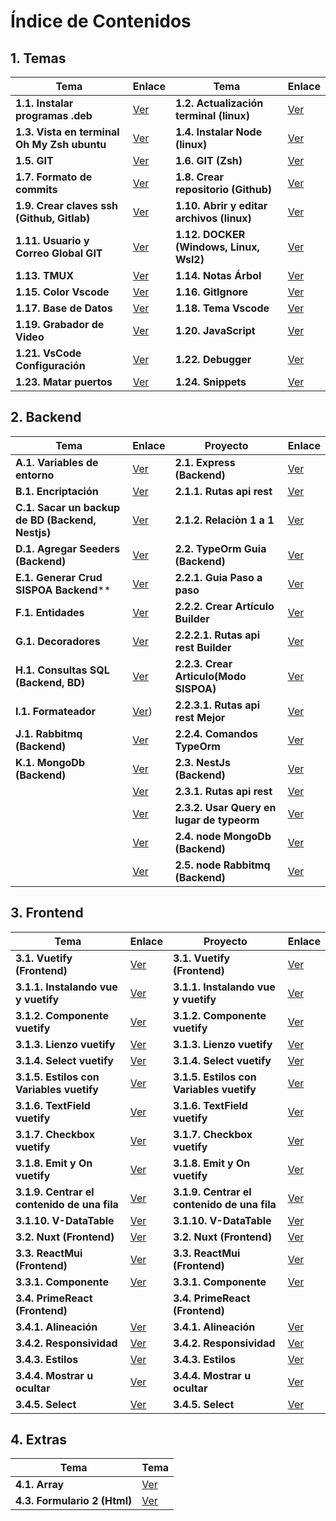 # Índice de Contenidos

## 1. Temas

| Tema | Enlace | Tema | Enlace |
|------|--------|------|--------|
| **1.1. Instalar programas .deb** | [Ver](/1inicio/1-instalarTipoDeb.md) | **1.2. Actualización terminal (linux)** | [Ver](/1inicio/2-actualizarSistema.md) |
| **1.3. Vista en terminal Oh My Zsh ubuntu** | [Ver](/1inicio/3-ZSHeInstalarPowerlevel10k.md) | **1.4. Instalar Node (linux)** | [Ver](/1inicio/4-node.md) |
| **1.5. GIT** | [Ver](/1inicio/5-git.md) | **1.6. GIT (Zsh)** | [Ver](/1inicio/6-gitAbreviado.md) |
| **1.7. Formato de commits** | [Ver](/1inicio/7-commit.md) | **1.8. Crear repositorio (Github)** | [Ver](/1inicio/8-repositorio.md) |
| **1.9. Crear claves ssh (Github, Gitlab)** | [Ver](/1inicio/9-clavesSshLinuxWindowsWsl2.md) | **1.10. Abrir y editar archivos (linux)** | [Ver](/1inicio/10-abrirYEditarArchivosSistema.md) |
| **1.11. Usuario y Correo Global GIT** | [Ver](/1inicio/11-agregarConfigUsserEmail.md) | **1.12. DOCKER (Windows, Linux, Wsl2)** | [Ver](/1inicio/12-docker.md) |
| **1.13. TMUX** | [Ver](/1inicio/13-tmux.md) | **1.14. Notas Árbol** | [Ver](/1inicio/14-todo-tree.md) |
| **1.15. Color Vscode** | [Ver](/1inicio/15-peacock.md) | **1.16. GitIgnore** | [Ver](/1inicio/16-gitignore.md) |
| **1.17. Base de Datos** | [Ver](/1inicio/17-postgresql.md) | **1.18. Tema Vscode** | [Ver](/1inicio/18-temas.md) |
| **1.19. Grabador de Video** | [Ver](/1inicio/19-Kasan.md) | **1.20. JavaScript** | [Ver](/1inicio/20-javaScript/readme.md) |
| **1.21. VsCode Configuración** | [Ver](/6archivos/perfil/21-vscode-config.md) | **1.22. Debugger** | [Ver](/1inicio/22-debugger.md) |
| **1.23. Matar puertos** | [Ver](/1inicio/23-matarPuertos.md) | **1.24. Snippets** | [Ver](/1inicio/24-snippets.md)|

## 2. Backend

| Tema | Enlace | Proyecto | Enlace |
|------|--------|----------|--------|
| **A.1. Variables de entorno** | [Ver](/2backend/nestJs/A.1-Env.md) |**2.1. Express (Backend)** | [Ver](https://github.com/xixay/articulo-repositorio-express-backend/blob/main/documentacion/1-articulo.md) |
| **B.1. Encriptación** | [Ver](/2backend/nestJs/B.1-encriptadoBackendNestJS.md) |**2.1.1. Rutas api rest** | [Ver](https://github.com/xixay/articulo-repositorio-express-backend/blob/main/documentacion/1.1-articuloRutas.md) |
| **C.1. Sacar un backup de BD (Backend, Nestjs)** | [Ver](/2backend/nestJs/C.1-backupsRestore.md) |**2.1.2. Relaciòn 1 a 1** | [Ver](https://github.com/xixay/articulo-repositorio-express-backend/blob/main/documentacion/1.2-relacion_1_a_1.md) |
| **D.1. Agregar Seeders (Backend)** | [Ver](/2backend/nestJs/D.1-seeders.md) |**2.2. TypeOrm Guia (Backend)** | [Ver](https://github.com/xixay/articulo-repositorio-typeOrm-backend/blob/main/documentacion/1-inicioRapido.md) |
| **E.1. Generar Crud SISPOA Backend**** | [Ver](/2backend/nestJs/E.1-generarCrudsoloSispoa.md) |**2.2.1. Guia Paso a paso** | [Ver](https://github.com/xixay/articulo-repositorio-typeOrm-backend/blob/main/documentacion/2-pasoAPaso.md) |
| **F.1. Entidades** | [Ver](/2backend/nestJs/F.1-entidadSispoa.md) |**2.2.2. Crear Artículo Builder** | [Ver](https://github.com/xixay/articulo-repositorio-typeOrm-backend/blob/main/documentacion/3-articuloBuilder.md) |
| **G.1. Decoradores** | [Ver](/2backend/nestJs/G.1-decoradores.md) |**2.2.2.1. Rutas api rest Builder** | [Ver](https://github.com/xixay/articulo-repositorio-typeOrm-backend/blob/main/documentacion/3.1-articuloRutasBuilder.md) |
| **H.1. Consultas SQL (Backend, BD)** | [Ver](/2backend/nestJs/H.1-consultaSqlBackend.md) |**2.2.3. Crear Articulo(Modo SISPOA)** | [Ver](https://github.com/xixay/articulo-repositorio-typeOrm-backend/blob/main/documentacion/4-articulo.md) |
| **I.1. Formateador** | [Ver](/2backend/nestJs/I.1-lintingFormat.md)) |**2.2.3.1. Rutas api rest Mejor** | [Ver]([/2backend/typeorm/4.1-articuloRutas.md](https://github.com/xixay/articulo-repositorio-typeOrm-backend/blob/main/documentacion/4.1-articuloRutas.md)) |
| **J.1. Rabbitmq (Backend)** | [Ver](/2backend/rabbitmq/J.1-rabbit.md) |**2.2.4. Comandos TypeOrm** | [Ver](https://github.com/xixay/articulo-repositorio-typeOrm-backend/blob/main/documentacion/5-comandosTypeOrm.md) |
| **K.1. MongoDb (Backend)** | [Ver](/2backend/monodb/K.1-mongodb.md) |**2.3. NestJs (Backend)** | [Ver](https://github.com/xixay/articulo-repositorio-NestJS-backend/blob/main/documentacion/1-articulo.md) |
| | [Ver]() |**2.3.1. Rutas api rest** | [Ver](https://github.com/xixay/articulo-repositorio-NestJS-backend/blob/main/documentacion/1.1-articuloRutas.md) |
| | [Ver]() |**2.3.2. Usar Query en lugar de typeorm** | [Ver](https://github.com/xixay/articulo-repositorio-NestJS-backend/blob/main/documentacion/1.2-getAllQuery.md) |
| | [Ver]() |**2.4. node MongoDb (Backend)** | [Ver](https://github.com/xixay/node-mongoDB) |
| | [Ver]() |**2.5. node Rabbitmq (Backend)** | [Ver](/2backend/rabbitmq/1-rabbit.md) |

## 3. Frontend

| Tema | Enlace | Proyecto | Enlace |
|------|--------|----------|--------|
| **3.1. Vuetify (Frontend)** | [Ver](/3frontend/vuetify/1-vuetify.md) | **3.1. Vuetify (Frontend)** | [Ver](/3frontend/vuetify/1-vuetify.md) |
| **3.1.1. Instalando vue y vuetify** | [Ver](/3frontend/vuetify/1.1-instalar.md) | **3.1.1. Instalando vue y vuetify** | [Ver](/3frontend/vuetify/1.1-instalar.md) |
| **3.1.2. Componente vuetify** | [Ver](/3frontend/vuetify/1.2-componente.md) | **3.1.2. Componente vuetify** | [Ver](/3frontend/vuetify/1.2-componente.md) |
| **3.1.3. Lienzo vuetify** | [Ver](/3frontend/vuetify/1.3-lienzo.md) | **3.1.3. Lienzo vuetify** | [Ver](/3frontend/vuetify/1.3-lienzo.md) |
| **3.1.4. Select vuetify** | [Ver](/3frontend/vuetify/1.4-select.md) | **3.1.4. Select vuetify** | [Ver](/3frontend/vuetify/1.4-select.md) |
| **3.1.5. Estilos con Variables vuetify** | [Ver](/3frontend/vuetify/1.5-estilos%20como%20variables.md) | **3.1.5. Estilos con Variables vuetify** | [Ver](/3frontend/vuetify/1.5-estilos%20como%20variables.md) |
| **3.1.6. TextField vuetify** | [Ver](/3frontend/vuetify/1.6-textField.md) | **3.1.6. TextField vuetify** | [Ver](/3frontend/vuetify/1.6-textField.md) |
| **3.1.7. Checkbox vuetify** | [Ver](/3frontend/vuetify/1.7-checkBox.md) | **3.1.7. Checkbox vuetify** | [Ver](/3frontend/vuetify/1.7-checkBox.md) |
| **3.1.8. Emit y On vuetify** | [Ver](/3frontend/vuetify/1.8-emitYOn.md) | **3.1.8. Emit y On vuetify** | [Ver](/3frontend/vuetify/1.8-emitYOn.md) |
| **3.1.9. Centrar el contenido de una fila** | [Ver](/3frontend/vuetify/1.9-centrarFila.md) | **3.1.9. Centrar el contenido de una fila** | [Ver](/3frontend/vuetify/1.9-centrarFila.md) |
| **3.1.10. V-DataTable** | [Ver](/3frontend/vuetify/1.10-dataTable.md) | **3.1.10. V-DataTable** | [Ver](/3frontend/vuetify/1.10-dataTable.md) |
| **3.2. Nuxt (Frontend)** | [Ver](/3frontend/vuetify/2-nuxt.md) | **3.2. Nuxt (Frontend)** | [Ver](/3frontend/vuetify/2-nuxt.md) |
| **3.3. ReactMui (Frontend)** | [Ver](/3frontend/reactMui/1-reactMui.md) | **3.3. ReactMui (Frontend)** | [Ver](/3frontend/reactMui/1-reactMui.md) |
| **3.3.1. Componente** | [Ver](/3frontend/reactMui/1.1-componente.md) | **3.3.1. Componente** | [Ver](/3frontend/reactMui/1.1-componente.md) |
| **3.4. PrimeReact (Frontend)** | |**3.4. PrimeReact (Frontend)** | |
| **3.4.1. Alineación** | [Ver](/3frontend/primereact/1.1alineaciones.md) | **3.4.1. Alineación** | [Ver](/3frontend/primereact/1.1alineaciones.md) |
| **3.4.2. Responsividad** | [Ver](/3frontend/primereact/1.2responsivo.md) | **3.4.2. Responsividad** | [Ver](/3frontend/primereact/1.2responsivo.md) |
| **3.4.3. Estilos** | [Ver](/3frontend/primereact/1.3estilos.md) | **3.4.3. Estilos** | [Ver](/3frontend/primereact/1.3estilos.md) |
| **3.4.4. Mostrar u ocultar** | [Ver](/3frontend/primereact/1.4-visibilidad.md) | **3.4.4. Mostrar u ocultar** | [Ver](/3frontend/primereact/1.4-visibilidad.md) |
| **3.4.5. Select** | [Ver](/3frontend/primereact/1.5-select.md) | **3.4.5. Select** | [Ver](/3frontend/primereact/1.5-select.md) |

## 4. Extras

| Tema | Tema |
|------|------|
| **4.1. Array** | [Ver](/4utilitarios/1-array.md) | **4.2. Formulario (Html)** | [Ver](/4utilitarios/2-formularioHtml.md) |
| **4.3. Formulario 2 (Html)** | [Ver](/4utilitarios/3-formularioHtml2.md) | | |

